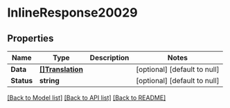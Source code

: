 # InlineResponse20029

## Properties
Name | Type | Description | Notes
------------ | ------------- | ------------- | -------------
**Data** | [**[]Translation**](Translation.md) |  | [optional] [default to null]
**Status** | **string** |  | [optional] [default to null]

[[Back to Model list]](../README.md#documentation-for-models) [[Back to API list]](../README.md#documentation-for-api-endpoints) [[Back to README]](../README.md)

